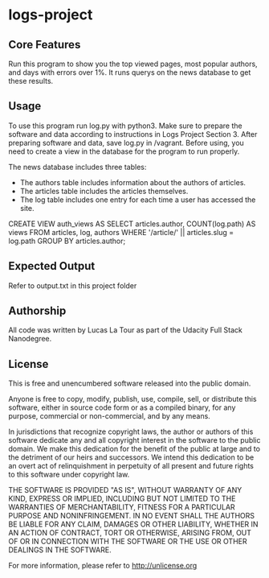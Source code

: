 # logs-project
## Core Features
Run this program to show you the top viewed pages, most popular authors, and days with errors over 1%. It runs querys on the news database to get these results.



## Usage
To use this program run log.py with python3. Make sure to prepare the software and data according to instructions in Logs Project Section 3. After preparing software and data, save log.py in /vagrant. 
Before using, you need to create a view in the database for the program to run properly.

The news database includes three tables:

* The authors table includes information about the authors of articles.
* The articles table includes the articles themselves.
* The log table includes one entry for each time a user has accessed the site.


CREATE VIEW auth_views AS SELECT articles.author, COUNT(log.path) AS views FROM articles, log, authors WHERE '/article/' || articles.slug = log.path GROUP BY articles.author;


## Expected Output
Refer to output.txt in this project folder

## Authorship

All code was written by Lucas La Tour as part of the Udacity Full Stack Nanodegree.

## License 
This is free and unencumbered software released into the public domain.

Anyone is free to copy, modify, publish, use, compile, sell, or
distribute this software, either in source code form or as a compiled
binary, for any purpose, commercial or non-commercial, and by any
means.

In jurisdictions that recognize copyright laws, the author or authors
of this software dedicate any and all copyright interest in the
software to the public domain. We make this dedication for the benefit
of the public at large and to the detriment of our heirs and
successors. We intend this dedication to be an overt act of
relinquishment in perpetuity of all present and future rights to this
software under copyright law.

THE SOFTWARE IS PROVIDED "AS IS", WITHOUT WARRANTY OF ANY KIND,
EXPRESS OR IMPLIED, INCLUDING BUT NOT LIMITED TO THE WARRANTIES OF
MERCHANTABILITY, FITNESS FOR A PARTICULAR PURPOSE AND NONINFRINGEMENT.
IN NO EVENT SHALL THE AUTHORS BE LIABLE FOR ANY CLAIM, DAMAGES OR
OTHER LIABILITY, WHETHER IN AN ACTION OF CONTRACT, TORT OR OTHERWISE,
ARISING FROM, OUT OF OR IN CONNECTION WITH THE SOFTWARE OR THE USE OR
OTHER DEALINGS IN THE SOFTWARE.

For more information, please refer to <http://unlicense.org>



